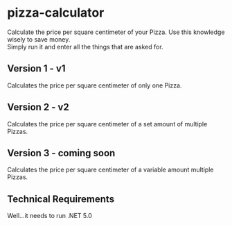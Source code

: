 # pizza-calculator
Calculate the price per square centimeter of your Pizza. Use this knowledge wisely to save money.
<br>
Simply run it and enter all the things that are asked for.

## Version 1 - v1
Calculates the price per square centimeter of only one Pizza.

## Version 2 - v2
Calculates the price per square centimeter of a set amount of multiple Pizzas.

## Version 3 - coming soon
Calculates the price per square centimeter of a variable amount multiple Pizzas.

## Technical Requirements
Well...it needs to run .NET 5.0
